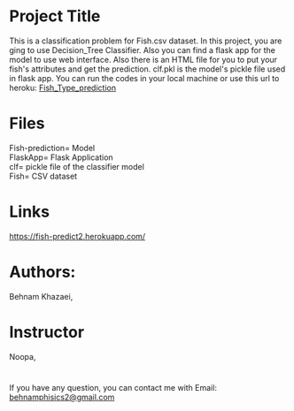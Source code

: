 # Project Title

This is a classification problem for Fish.csv dataset. In this project, you are ging to use Decision_Tree Classifier. Also you can find a flask app for the model to use web interface.
Also there is an HTML file for you to put your fish's attributes and get the prediction. clf.pkl is the model's pickle file used in flask app. You can run the codes in your local 
machine or use this url to heroku: [Fish_Type_prediction](https://fish-predict2.herokuapp.com/)

# Files
Fish-prediction= Model<br />
FlaskApp= Flask Application<br />
clf= pickle file of the classifier model<br />
Fish= CSV dataset

# Links

https://fish-predict2.herokuapp.com/
# Authors:
Behnam Khazaei,

# Instructor
Noopa,
 #
If you have any question, you can contact me with Email: behnamphisics2@gmail.com

